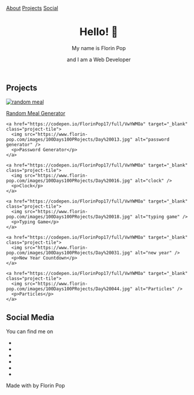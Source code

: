<nav id="navbar">
  <a href="#welcome-section">About</a>
  <a href="#projects">Projects</a>
  <a href="#social">Social</a>
</nav>

<header id="welcome-section">
  <h1>Hello! 👋</h1>
  <p>My name is Florin Pop</p>
  <p>and I am a Web Developer</p>
</header>

<section id="projects">
  <h2>Projects</h2>
  <div class="projects-container">
    <a href="https://codepen.io/FlorinPop17/full/VwYWMOa" target="_blank" class="project-tile">
      <img src="https://www.florin-pop.com/images/100Days100PRojects/Day%20001.jpg" alt="random meal">
      <p>Random Meal Generator</p>
    </a>
    
    <a href="https://codepen.io/FlorinPop17/full/VwYWMOa" target="_blank" class="project-tile">
      <img src="https://www.florin-pop.com/images/100Days100PRojects/Day%20013.jpg" alt="password generator" />
      <p>Password Generator</p>
    </a>
    
    <a href="https://codepen.io/FlorinPop17/full/VwYWMOa" target="_blank" class="project-tile">
      <img src="https://www.florin-pop.com/images/100Days100PRojects/Day%20016.jpg" alt="clock" />
      <p>Clock</p>
    </a>
    
    <a href="https://codepen.io/FlorinPop17/full/VwYWMOa" target="_blank" class="project-tile">
      <img src="https://www.florin-pop.com/images/100Days100PRojects/Day%20018.jpg" alt="typing game" />
      <p>Typing Game</p>
    </a>
    
    <a href="https://codepen.io/FlorinPop17/full/VwYWMOa" target="_blank" class="project-tile">
      <img src="https://www.florin-pop.com/images/100Days100PRojects/Day%20031.jpg" alt="new year" />
      <p>New Year Countdown</p>
    </a>
    
    <a href="https://codepen.io/FlorinPop17/full/VwYWMOa" target="_blank" class="project-tile">
      <img src="https://www.florin-pop.com/images/100Days100PRojects/Day%20044.jpg" alt="Particles" />
      <p>Particles</p>
    </a>
  </div>
</section>

<section id="social" class="bg-pinkish">
  <h2>Social Media</h2>
  <p>You can find me on</p>
  <ul class="social-ul">
    <li><a id="profile-link" href="https://github.com/florinpop17" target="_blank"><i class="fab fa-github"></i></a></li>
    <li><a href="https://twitter.com/florinpop1705" target="_blank"><i class="fab fa-twitter"></i></a></li>
    <li><a href="https://youtube.com/florinpop" target="_blank"><i class="fab fa-youtube"></i></a></li>
    <li><a href="https://linkedin.com/in/florinpop17" target="_blank"><i class="fab fa-linkedin"></i></a></li>
    <li><a href="https://instagram.com/florinpop17" target="_blank"><i class="fab fa-instagram"></i></a></li>
    <li><a href="https://facebook.com/florinpop17" target="_blank"><i class="fab fa-facebook"></i></a></li>
  </ul>
</section>

<footer>Made with <i class="fas fa-heart"></i> by Florin Pop</footer>









<script src="freecodecamp.css"></script>

